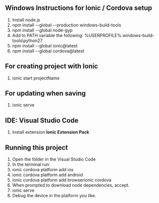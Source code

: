 ## Windows Instructions for Ionic / Cordova setup

1. Install node.js
2. npm install --global --production windows-build-tools
3. npm install --global node-gyp
4. Add to PATH variable the following: %USERPROFILE%\.windows-build-tools\python27
5. npm install --global ionic@latest
6. npm install --global cordova@latest

## For creating project with Ionic

1. ionic start projectName

## For updating when saving

1. ionic serve

## IDE: Visual Studio Code

1. Install extension **Ionic Extension Pack**

## Running this project

1. Open the folder in the Visual Studio Code
2. In the terminal run: 
  1. ionic cordova platform add ios
  2. ionic cordova platform add android
  3. ionic cordova platform add browserionic cordova
3. When prompted to download node dependencies, accept.
4. ionic serve
5. Debug the device in the platform you like.
